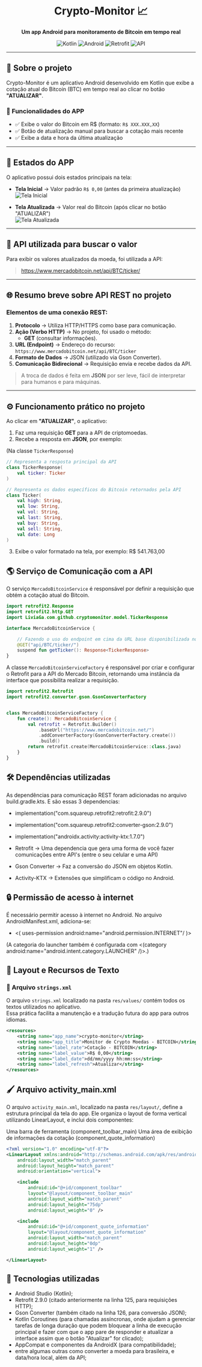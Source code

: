 <h1 align="center">Crypto-Monitor 📈</h1>

<p align="center">
  <b>Um app Android para monitoramento de Bitcoin em tempo real</b>  
</p>

<p align="center">
  <img alt="Kotlin" src="https://img.shields.io/badge/Kotlin-7F52FF?style=for-the-badge&logo=kotlin&logoColor=white">
  <img alt="Android" src="https://img.shields.io/badge/Android-3DDC84?style=for-the-badge&logo=android&logoColor=white">
  <img alt="Retrofit" src="https://img.shields.io/badge/Retrofit-FF9800?style=for-the-badge&logo=android&logoColor=white">
  <img alt="API" src="https://img.shields.io/badge/API-MercadoBitcoin-FF5722?style=for-the-badge">
</p>

---

## 📱 Sobre o projeto
Crypto-Monitor é um aplicativo Android desenvolvido em Kotlin que exibe a cotação atual do Bitcoin (BTC) em tempo real ao clicar no botão **"ATUALIZAR"**.

### 🎯 Funcionalidades do APP
- ✅ Exibe o valor do Bitcoin em R$ (formato: `R$ XXX.XXX,XX`)
- ✅ Botão de atualização manual para buscar a cotação mais recente
- ✅ Exibe a data e hora da última atualização

---

## 📄 Estados do APP
O aplicativo possui dois estados principais na tela:

- **Tela Inicial** → Valor padrão `R$ 0,00` (antes da primeira atualização)  
  ![Tela Inicial](https://github.com/user-attachments/assets/288f9ee8-1b58-440c-88be-7d7c74e4bd5f)

- **Tela Atualizada** → Valor real do Bitcoin (após clicar no botão "ATUALIZAR")  
  ![Tela Atualizada](https://github.com/user-attachments/assets/14430972-d8e0-4518-abde-35c179ff6278)

---

## 🔗 API utilizada para buscar o valor
Para exibir os valores atualizados da moeda, foi utilizada a API:

> https://www.mercadobitcoin.net/api/BTC/ticker/

---

## 🌐 Resumo breve sobre API REST no projeto

### Elementos de uma conexão REST:
1. **Protocolo** → Utiliza HTTP/HTTPS como base para comunicação.
2. **Ação (Verbo HTTP)** → No projeto, foi usado o método:
   - **GET** (consultar informações).
3. **URL (Endpoint)** → Endereço do recurso:  
   `https://www.mercadobitcoin.net/api/BTC/ticker`
4. **Formato de Dados** → JSON (utilizado via Gson Converter).
5. **Comunicação Bidirecional** → Requisição envia e recebe dados da API.

> A troca de dados é feita em **JSON** por ser leve, fácil de interpretar para humanos e para máquinas.

---

## ⚙️ Funcionamento prático no projeto

Ao clicar em **"ATUALIZAR"**, o aplicativo:

1. Faz uma requisição **GET** para a API de criptomoedas.
2. Recebe a resposta em **JSON**, por exemplo:
  
(Na classe `TickerResponse`)
```kotlin
// Representa a resposta principal da API
class TickerResponse(
    val ticker: Ticker
)

// Representa os dados específicos do Bitcoin retornados pela API
class Ticker(
    val high: String,
    val low: String,
    val vol: String,
    val last: String,
    val buy: String,
    val sell: String,
    val date: Long
)
```
3. Exibe o valor formatado na tela, por exemplo:
R$ 541.763,00

## 🌎 Serviço de Comunicação com a API

O serviço `MercadoBitcoinService` é responsável por definir a requisição que obtém a cotação atual do Bitcoin.

```kotlin
import retrofit2.Response
import retrofit2.http.GET
import LiviaGa.com.github.cryptomonitor.model.TickerResponse

interface MercadoBitcoinService {

    // Fazendo o uso do endpoint em cima da URL base disponibilizada no arquivo MercadoBitcoinServiceFactory.kt
    @GET("api/BTC/ticker/")
    suspend fun getTicker(): Response<TickerResponse>
}
```
A classe `MercadoBitcoinServiceFactory` é responsável por criar e configurar o Retrofit para a API do Mercado Bitcoin, retornando uma instância da interface que possibilita realizar a requisição.

```kotlin
import retrofit2.Retrofit
import retrofit2.converter.gson.GsonConverterFactory


class MercadoBitcoinServiceFactory {
    fun create(): MercadoBitcoinService {
        val retrofit = Retrofit.Builder()
            .baseUrl("https://www.mercadobitcoin.net/")
            .addConverterFactory(GsonConverterFactory.create())
            .build()
        return retrofit.create(MercadoBitcoinService::class.java)
    }
}
```

## 🛠️ Dependências utilizadas

As dependências para comunicação REST foram adicionadas no arquivo build.gradle.kts.
E são essas 3 dependencias: 
- implementation("com.squareup.retrofit2:retrofit:2.9.0")
- implementation("com.squareup.retrofit2:converter-gson:2.9.0")
- implementation("androidx.activity:activity-ktx:1.7.0")

- Retrofit → Uma dependencia que gera uma forma de você fazer comunicações entre API's (entre o seu celular e uma API)
- Gson Converter → Faz a conversão do JSON em objetos Kotlin.
- Activity-KTX → Extensões que simplificam o código no Android.


## 🔒 Permissão de acesso à internet
É necessário permitir acesso à internet no Android. 
No arquivo AndroidManifest.xml, adiciona-se:

- <( uses-permission android:name="android.permission.INTERNET"/ )>

(A categoria do launcher também é configurada com <(category android:name="android.intent.category.LAUNCHER" /)>.)

## 🎨 Layout e Recursos de Texto

### 📄 Arquivo `strings.xml`

O arquivo `strings.xml` localizado na pasta `res/values/` contém todos os textos utilizados no aplicativo.  
Essa prática facilita a manutenção e a tradução futura do app para outros idiomas.

```xml
<resources>
    <string name="app_name">crypto-monitor</string>
    <string name="app_title">Monitor de Crypto Moedas - BITCOIN</string>
    <string name="label_rate">Cotação - BITCOIN</string>
    <string name="label_value">R$ 0,00</string>
    <string name="label_date">dd/mm/yyyy hh:mm:ss</string>
    <string name="label_refresh">Atualizar</string>
</resources>
```

## 🖌️ Arquivo activity_main.xml
O arquivo `activity_main.xml`, localizado na pasta `res/layout/`, define a estrutura principal da tela do app.
Ele organiza o layout de forma vertical utilizando LinearLayout, e inclui dois componentes:

Uma barra de ferramenta (component_toolbar_main)
Uma área de exibição de informações da cotação (component_quote_information)

```xml
<?xml version="1.0" encoding="utf-8"?>
<LinearLayout xmlns:android="http://schemas.android.com/apk/res/android"
    android:layout_width="match_parent"
    android:layout_height="match_parent"
    android:orientation="vertical">

    <include
        android:id="@+id/component_toolbar"
        layout="@layout/component_toolbar_main"
        android:layout_width="match_parent"
        android:layout_height="75dp"
        android:layout_weight="0" />

    <include
        android:id="@+id/component_quote_information"
        layout="@layout/component_quote_information"
        android:layout_width="match_parent"
        android:layout_height="0dp"
        android:layout_weight="1" />

</LinearLayout>
```

## 🧩 Tecnologias utilizadas
- Android Studio (Kotlin);
- Retrofit 2.9.0 (citado anteriormente na linha 125, para requisições HTTP);
- Gson Converter (também citado na linha 126, para conversão JSON);
- Kotlin Coroutines (para chamadas assíncronas, onde ajudam a gerenciar tarefas de longa duração que podem bloquear a linha de execução principal e fazer com que o app pare de responder e atualizar a interface assim que o botão "Atualizar" for clicado);
- AppCompat e componentes da AndroidX (para compatibilidade);
- entre algumas outras como converter a moeda para brasileira, e data/hora local, além da API;
